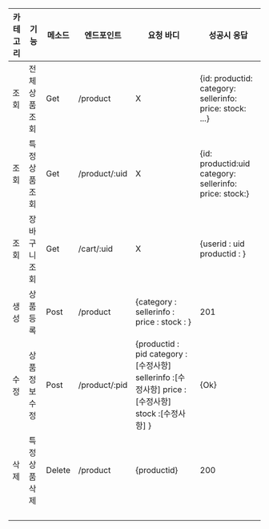 |카테고리|기능|메소드|엔드포인트|요청 바디|성공시 응답|
|---|---|---|---|---|---|
|조회|전체 상품 조회|Get|/product|X|{id: productid: category: sellerinfo: price: stock: ...}|
|조회|특정 상품 조회|Get|/product/:uid|X|{id: productid:uid category: sellerinfo: price: stock:}|
|조회|장바구니 조회|Get|/cart/:uid|X|{userid : uid productid : }|
|생성|상품 등록|Post|/product|{category : sellerinfo : price : stock : }|201|
|수정|상품 정보 수정|Post|/product/:pid|{productid : pid category : [수정사항] sellerinfo :[수정사항] price :[수정사항] stock :[수정사항] }|{Ok}|
|삭제|특정 상품 삭제|Delete|/product|{productid}|200|
| | | | | | |
| | | | | | |
| | | | | | |
| | | | | | |
